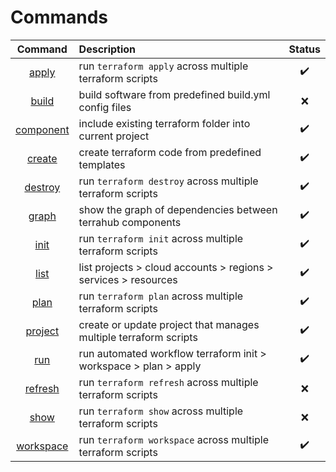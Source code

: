 # Commands

| Command  | Description | Status |
| :---:    | :---        | :---:  |
| [apply](commands/apply.md) | run `terraform apply` across multiple terraform scripts | :heavy_check_mark: |
| [build](commands/build.md) | build software from predefined build.yml config files | :x: |
| [component](commands/component.md) | include existing terraform folder into current project | :heavy_check_mark: |
| [create](commands/create.md) | create terraform code from predefined templates | :heavy_check_mark: |
| [destroy](commands/destroy.md) | run `terraform destroy` across multiple terraform scripts | :heavy_check_mark: |
| [graph](commands/graph.md) | show the graph of dependencies between terrahub components | :heavy_check_mark: |
| [init](commands/init.md) | run `terraform init` across multiple terraform scripts | :heavy_check_mark: |
| [list](commands/list.md) | list projects > cloud accounts > regions > services > resources | :heavy_check_mark: |
| [plan](commands/plan.md) | run `terraform plan` across multiple terraform scripts | :heavy_check_mark: |
| [project](commands/project.md) | create or update project that manages multiple terraform scripts | :heavy_check_mark: |
| [run](commands/run.md) | run automated workflow terraform init > workspace > plan > apply | :heavy_check_mark: |
| [refresh](commands/refresh.md) | run `terraform refresh` across multiple terraform scripts | :x: |
| [show](commands/show.md) | run `terraform show` across multiple terraform scripts | :x: |
| [workspace](commands/workspace.md) | run `terraform workspace` across multiple terraform scripts | :heavy_check_mark: |
